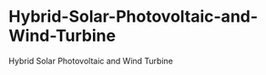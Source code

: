 # Hybrid-Solar-Photovoltaic-and-Wind-Turbine
Hybrid Solar Photovoltaic and Wind Turbine

<html lang="en">
<head>
    <meta charset="UTF-8">
    <meta name="viewport" content="width=device-width, initial-scale=1.0">
    <title>3D Model with <model-viewer></title>
    <script type="module" src="https://unpkg.com/@google/model-viewer/dist/model-viewer.min.js"></script>
    <style>
        model-viewer {
            width: 100%;
            height: 100vh;
        }
    </style>
</head>
<body>
    <model-viewer src="https://github.com/masoyi/Hybrid-Solar-Photovoltaic-and-Wind-Turbine/blob/main/bipv_cladding.glb" alt="A 3D model" auto-rotate camera-controls></model-viewer>
</body>
</html>
